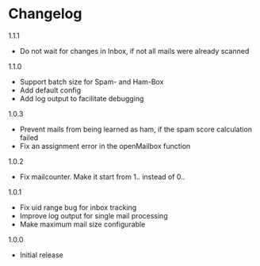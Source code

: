# Changelog

1.1.1

- Do not wait for changes in Inbox, if not all mails were already scanned

1.1.0

- Support batch size for Spam- and Ham-Box
- Add default config
- Add log output to facilitate debugging

1.0.3

- Prevent mails from being learned as ham, if the spam score calculation failed
- Fix an assignment error in the openMailbox function

1.0.2

- Fix mailcounter. Make it start from 1.. instead of 0..

1.0.1

- Fix uid range bug for inbox tracking
- Improve log output for single mail processing
- Make maximum mail size configurable

1.0.0

- Initial release
